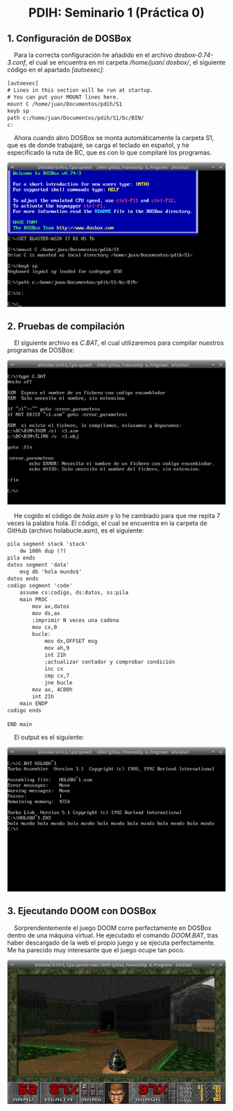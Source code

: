 <h1><b><p align=center> PDIH: Seminario 1 (Práctica 0)</p></b></h1>

## **1. Configuración de DOSBox**

&nbsp;&nbsp;&nbsp;&nbsp;Para la correcta configuración he añadido en el archivo *dosbox-0.74-3.conf*, el cual se encuentra en mi carpeta */home/juan/.dosbox/*, el siguiente código en el apartado *[autoexec]*:
```
[autoexec]
# Lines in this section will be run at startup.
# You can put your MOUNT lines here.
mount C /home/juan/Documentos/pdih/S1
keyb sp
path c:/home/juan/Documentos/pdih/S1/bc/BIN/
c:
```
&nbsp;&nbsp;&nbsp;&nbsp;Ahora cuando abro DOSBox se monta automáticamente la carpeta S1, que es de donde trabajaré, se carga el teclado en español, y he especificado la ruta de BC, que es con lo que compilaré los programas.

![1](https://github.com/jcpicco/pdih/blob/main/S1/capturas/1.png "Ventana DOSBox configurada")

## **2. Pruebas de compilación**

&nbsp;&nbsp;&nbsp;&nbsp;El siguiente archivo es *C.BAT*, el cual utilizaremos para compilar nuestros programas de DOSBox:

![2](https://github.com/jcpicco/pdih/blob/main/S1/capturas/2.png "C.BAT")

&nbsp;&nbsp;&nbsp;&nbsp;He cogido el código de *hola.asm* y lo he cambiado para que me repita 7 veces la palabra hola. El código, el cual se encuentra en la carpeta de GitHub (archivo holabucle.asm), es el siguiente:
```x86asm
pila segment stack 'stack'
	dw 100h dup (?)
pila ends
datos segment 'data'
	msg db 'hola mundo$'
datos ends
codigo segment 'code'
	assume cs:codigo, ds:datos, ss:pila
	main PROC
		mov ax,datos
		mov ds,ax
		;imprimir N veces una cadena
		mov cx,0
		bucle:
			mov dx,OFFSET msg
			mov ah,9
			int 21h
			;actualizar contador y comprobar condición
			inc cx
			cmp cx,7
			jne bucle
		mov ax, 4C00h
		int 21h
	main ENDP
codigo ends

END main
```
&nbsp;&nbsp;&nbsp;&nbsp;El output es el siguiente:

![3](https://github.com/jcpicco/pdih/blob/main/S1/capturas/3.png "holabucle.asm")

## **3. Ejecutando DOOM con DOSBox**
&nbsp;&nbsp;&nbsp;&nbsp;Sorprendentemente el juego DOOM corre perfectamente en DOSBox dentro de una máquina virtual. He ejecutado el comando *DOOM.BAT*, tras haber descargado de la web el propio juego y se ejecuta perfectamente. Me ha parecido muy interesante que el juego ocupe tan poco.

![4](https://github.com/jcpicco/pdih/blob/main/S1/capturas/4.png "DOOM")